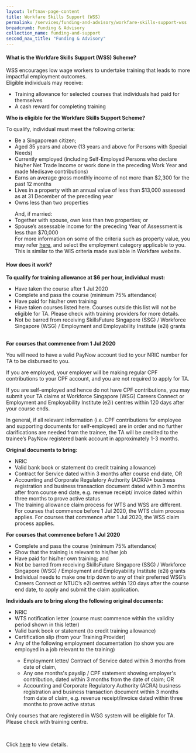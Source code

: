 ```yaml
---
layout: leftnav-page-content 
title: Workfare Skills Support (WSS)
permalink: /services/funding-and-advisory/workfare-skills-support-wss
breadcrumb: Funding & Advisory 
collection_name: funding-and-support
second_nav_title: "Funding & Advisory"
---
```


<h4>What is the Workfare Skills Support (WSS) Scheme?</h4>
<p>WSS encourages low wage workers to undertake training that leads to more impactful employment outcomes.
<br>
Eligible individuals may receive:
<ul>
<li>Training allowance for selected courses that individuals had paid for themselves</li>
<li>A cash reward for completing training</li>
</ul>
</p>

<b>Who is eligible for the Workfare Skills Support Scheme?</b>
<p>To qualify, individual must meet the following criteria:
<ul>
<li>Be a Singaporean citizen;</li>
<li>Aged 35 years and above (13 years and above for Persons with Special Needs)</li>
<li>Currently employed (including Self-Employed Persons who declare his/her Net Trade Income or work done in the preceding Work Year and made Medisave contributions)</li>
<li>Earns an average gross monthly income of not more than $2,300 for the past 12 months</li>
<li>Lives in a property with an annual value of less than $13,000 assessed as at 31 December of the preceding year</li>
<li>Owns less than two properties</li>
</ul>
<ul>
And, if married:
<li>Together with spouse, own less than two properties; or</li>
<li>Spouse’s assessable income for the preceding Year of Assessment is less than $70,000</li>
For more information on some of the criteria such as property value, you may refer <a href="https://www.workfare.gov.sg/Pages/WIS.aspx">here</a>, and select the 
employment category applicable to you. This is similar to 
the WIS criteria made available in Workfare website.
</ul>

<h4>How does it work?</h4>
<b>To qualify for training allowance at $6 per hour, individual must:</b>
<ul>
<li>Have taken the course after 1 Jul 2020</li>
<li>Complete and pass the course (minimum 75% attendance)</li>
<li>Have paid for his/her own training</li>
<li>Have taken courses listed here. Courses outside this list will not be eligible for TA. Please check with training providers for more details.</li>
<li>Not be barred from receiving SkillsFuture Singapore (SSG) / Workforce Singapore (WSG) / Employment and Employability Institute (e2i) grants</li>
</ul>
<br>
<b>For courses that commence from 1 Jul 2020</b>
<p>
You will need to have a valid PayNow account tied to your NRIC number for TA to be disbursed to you.<br>

If you are employed, your employer will be making regular CPF contributions to your CPF account, and you are not required to apply for TA.<br>

If you are self-employed and hence do not have CPF contributions, you may submit your TA claims at Workforce Singapore (WSG) Careers Connect or Employment and 
Employability Institute (e2i) centres within 120 days after your course ends.<br>

In general, if all relevant information (i.e. CPF contributions for employee and supporting documents for self-employed) are in order and no further clarifications 
are needed from the trainee, the TA will be credited to the trainee’s PayNow registered bank account in approximately 1-3 months.<br>
</p>

<b>Original documents to bring:</b>
<p>
<ul>
<li>NRIC</li>
<li>Valid bank book or statement (to credit training allowance)</li>
<li>Contract for Service dated within 3 months after course end date, OR</li>
<li>Accounting and Corporate Regulatory Authority (ACRA)* business registration and business transaction document dated within 3 months after from course end date, 
e.g. revenue receipt/ invoice dated within three months to prove active status</li>
<li>The training allowance claim process for WTS and WSS are different. For courses that commence before 1 Jul 2020, the WTS claim process applies. For courses that 
commence after 1 Jul 2020, the WSS claim process applies.</li>
</ul>
</p>

<b>For courses that commence before 1 Jul 2020</b>
<p>
<ul>
<li>Complete and pass the course (minimum 75% attendance)</li>
<li>Show that the training is relevant to his/her job</li>
<li>Have paid for his/her own training; and</li>
<li>Not be barred from receiving SkillsFuture Singapore (SSG) / Workforce Singapore (WSG) / Employment and Employability Institute (e2i) grants</li>
<li>Individual needs to make one trip down to any of their preferred WSG’s Careers Connect or NTUC’s e2i centres within 120 days after the course end date, to apply and 
submit the claim application.</li>
</ul>
</p>

<b>Individuals are to bring along the following original documents:</b>
<p>
<ul>
<li>NRIC</li>
<li>WTS notification letter (course must commence within the validity period shown in this letter)</li>
<li>Valid bank book or statement (to credit training allowance)</li>
<li>Certification slip (from your Training Provider)</li>
<li>Any of the following employment documentation (to show you are employed in a job relevant to the training)</li>
  <ul>
<li>Employment letter/ Contract of Service dated within 3 months from date of claim,</li>
<li>Any one months's payslip / CPF statement showing employer's contribution, dated within 3 months from the date of claim; OR</li>
<li>Accounting and Corporate Regulatory Authority (ACRA) business registration and business transaction document within 3 months from date of claim, e.g. revenue 
receipt/invoice dated within three months to prove active status</li>
  </ul>
</ul>
Only courses that are registered in WSG system will be eligible for TA. Please check with training centre.
</p>
<br>
<p>Click <a href="https://www.wsg.gov.sg/programmes-and-initiatives/workfare-skills-support-scheme-individuals.html">here</a> to view details.</p>
